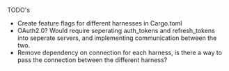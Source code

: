 TODO's

-   Create feature flags for different harnesses in Cargo.toml
-   OAuth2.0? Would require seperating auth_tokens and refresh_tokens into seperate servers, and implementing communication between the two.
-   Remove dependency on connection for each harness, is there a way to pass the connection between the different harness?
